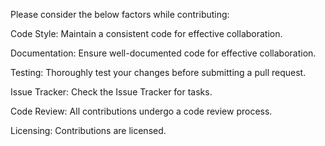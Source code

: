 Please consider the below factors while contributing:

Code Style:
Maintain a consistent code for effective collaboration.

Documentation:
Ensure well-documented code for effective collaboration. 

Testing:
Thoroughly test your changes before submitting a pull request. 

Issue Tracker:
Check the Issue Tracker for tasks. 

Code Review: All contributions undergo a code review process.

Licensing:
Contributions are licensed. 

